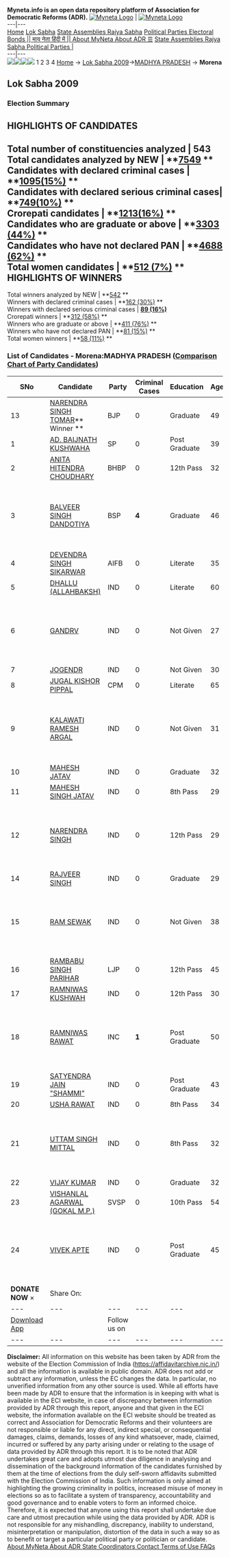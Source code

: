**Myneta.info is an open data repository platform of Association for Democratic Reforms (ADR).**
[![Myneta Logo](https://www.myneta.info/lib/img/myneta-logo.png)](https://www.myneta.info/) | [![Myneta Logo](https://www.myneta.info/lib/img/adr-logo.png)](https://adrindia.org)  
---|---  
[Home](https://www.myneta.info/) [Lok Sabha](https://www.myneta.info/#ls "Lok Sabha") [ State Assemblies ](https://www.myneta.info/#sa "State Assemblies") [Rajya Sabha](https://www.myneta.info/#rs "Rajya Sabha") [Political Parties ](https://www.myneta.info/party "Political Parties") [ Electoral Bonds ](https://www.myneta.info/electoral_bonds "Electoral Bonds") [ || माय नेता हिंदी में || ](https://translate.google.co.in/translate?prev=hp&hl=en&js=y&u=www.myneta.info&sl=en&tl=hi&history_state0=) [ About MyNeta ](https://adrindia.org/content/about-myneta) [ About ADR ](https://adrindia.org/about-adr/who-we-are) [☰](javascript:void\(0\))
[ State Assemblies ](https://www.myneta.info/#sa "State Assemblies") [ Rajya Sabha ](https://www.myneta.info/#rs "Rajya Sabha") [ Political Parties ](https://www.myneta.info/party "Political Parties")
|   
---|---  
![](https://www.myneta.info/lib/img/banner/banner-1.png)![](https://www.myneta.info/lib/img/banner/banner-2.png)![](https://www.myneta.info/lib/img/banner/banner-3.png)![](https://www.myneta.info/lib/img/banner/banner-4.png)
1  2  3  4 
[Home](https://www.myneta.info/) → [Lok Sabha 2009](https://www.myneta.info/ls2009/)→[MADHYA PRADESH](https://www.myneta.info/ls2009/index.php?action=show_constituencies&state_id=12) → **Morena**
### 
## Lok Sabha 2009
###  Election Summary 
HIGHLIGHTS OF CANDIDATES  
---  
Total number of constituencies analyzed |  543   
Total candidates analyzed by NEW | **[7549](https://www.myneta.info/ls2009/index.php?action=summary&subAction=candidates_analyzed&sort=candidate#summary) **  
Candidates with declared criminal cases | **[1095(15%)](https://www.myneta.info/ls2009/index.php?action=summary&subAction=crime&sort=candidate#summary) **  
Candidates with declared serious criminal cases| **[749(10%)](https://www.myneta.info/ls2009/index.php?action=summary&subAction=serious_crime&sort=candidate#summary) **  
Crorepati candidates | **[1213(16%)](https://www.myneta.info/ls2009/index.php?action=summary&subAction=crorepati&sort=candidate#summary) **  
Candidates who are graduate or above | **[3303 (44%)](https://www.myneta.info/ls2009/index.php?action=summary&subAction=education&sort=candidate#summary) **  
Candidates who have not declared PAN | **[4688 (62%)](https://www.myneta.info/ls2009/index.php?action=summary&subAction=without_pan&sort=candidate#summary) **  
Total women candidates | **[512 (7%)](https://www.myneta.info/ls2009/index.php?action=summary&subAction=women_candidate&sort=candidate#summary) **  
HIGHLIGHTS OF WINNERS  
---  
Total winners analyzed by NEW | **[542](https://www.myneta.info/ls2009/index.php?action=summary&subAction=winner_analyzed&sort=candidate#summary) **  
Winners with declared criminal cases | **[162 (30%)](https://www.myneta.info/ls2009/index.php?action=summary&subAction=winner_crime&sort=candidate#summary) **  
Winners with declared serious criminal cases | **[89 (16%)](https://www.myneta.info/ls2009/index.php?action=summary&subAction=winner_serious_crime&sort=candidate#summary)**  
Crorepati winners | **[312 (58%)](https://www.myneta.info/ls2009/index.php?action=summary&subAction=winner_crorepati&sort=candidate#summary) **  
Winners who are graduate or above | **[411 (76%)](https://www.myneta.info/ls2009/index.php?action=summary&subAction=winner_education&sort=candidate#summary) **  
Winners who have not declared PAN | **[81 (15%)](https://www.myneta.info/ls2009/index.php?action=summary&subAction=winner_without_pan&sort=candidate#summary) **  
Total women winners | **[58 (11%)](https://www.myneta.info/ls2009/index.php?action=summary&subAction=winner_women&sort=candidate#summary) **  
### List of Candidates - Morena:MADHYA PRADESH ([Comparison Chart of Party Candidates](https://www.myneta.info/ls2009/comparisonchart.php?constituency_id=315))
SNo | Candidate| Party| Criminal Cases| Education| Age| Total Assets| Liabilities  
---|---|---|---|---|---|---|---  
13  | [NARENDRA SINGH TOMAR](https://www.myneta.info/ls2009/candidate.php?candidate_id=5069)** Winner ** | BJP | 0 | Graduate| 49 | Rs 34,53,203 ~ 34 Lacs+ | Rs 17,80,000 ~ 17 Lacs+  
1  | [AD. BAIJNATH KUSHWAHA](https://www.myneta.info/ls2009/candidate.php?candidate_id=5071) | SP | 0 | Post Graduate| 39 | Rs 2,35,000 ~ 2 Lacs+ | Rs 50,000 ~ 50 Thou+  
2  | [ANITA HITENDRA CHOUDHARY](https://www.myneta.info/ls2009/candidate.php?candidate_id=5073) | BHBP | 0 | 12th Pass| 32 | Rs 2,05,000 ~ 2 Lacs+ | Rs 0 ~   
3  | [BALVEER SINGH DANDOTIYA](https://www.myneta.info/ls2009/candidate.php?candidate_id=5070) | BSP | **4** | Graduate| 46 | ![](https://myneta.info/image_v2.php?myneta_folder=ls2009&candidate_id=5070&col=ta) | ![](https://myneta.info/image_v2.php?myneta_folder=ls2009&candidate_id=5070&col=lia)  
4  | [DEVENDRA SINGH SIKARWAR](https://www.myneta.info/ls2009/candidate.php?candidate_id=5074) | AIFB | 0 | Literate| 35 | Rs 1,45,000 ~ 1 Lacs+ | Rs 0 ~   
5  | [DHALLU (ALLAHBAKSH)](https://www.myneta.info/ls2009/candidate.php?candidate_id=5082) | IND | 0 | Literate| 60 | Rs 7,80,000 ~ 7 Lacs+ | Rs 0 ~   
6  | [GANDRV](https://www.myneta.info/ls2009/candidate.php?candidate_id=5080) | IND | 0 | Not Given| 27 | ![](https://myneta.info/image_v2.php?myneta_folder=ls2009&candidate_id=5080&col=ta) | ![](https://myneta.info/image_v2.php?myneta_folder=ls2009&candidate_id=5080&col=lia)  
7  | [JOGENDR](https://www.myneta.info/ls2009/candidate.php?candidate_id=5081) | IND | 0 | Not Given| 30 | Rs 2,87,000 ~ 2 Lacs+ | Rs 0 ~   
8  | [JUGAL KISHOR PIPPAL](https://www.myneta.info/ls2009/candidate.php?candidate_id=5068) | CPM | 0 | Literate| 65 | Rs 18,43,106 ~ 18 Lacs+ | Rs 0 ~   
9  | [KALAWATI RAMESH ARGAL](https://www.myneta.info/ls2009/candidate.php?candidate_id=5079) | IND | 0 | Not Given| 31 | ![](https://myneta.info/image_v2.php?myneta_folder=ls2009&candidate_id=5079&col=ta) | ![](https://myneta.info/image_v2.php?myneta_folder=ls2009&candidate_id=5079&col=lia)  
10  | [MAHESH JATAV](https://www.myneta.info/ls2009/candidate.php?candidate_id=5084) | IND | 0 | Graduate| 32 | Rs 36,000 ~ 36 Thou+ | Rs 0 ~   
11  | [MAHESH SINGH JATAV](https://www.myneta.info/ls2009/candidate.php?candidate_id=5085) | IND | 0 | 8th Pass| 29 | Rs 8,80,000 ~ 8 Lacs+ | Rs 0 ~   
12  | [NARENDRA SINGH](https://www.myneta.info/ls2009/candidate.php?candidate_id=5083) | IND | 0 | 12th Pass| 29 | ![](https://myneta.info/image_v2.php?myneta_folder=ls2009&candidate_id=5083&col=ta) | ![](https://myneta.info/image_v2.php?myneta_folder=ls2009&candidate_id=5083&col=lia)  
14  | [RAJVEER SINGH](https://www.myneta.info/ls2009/candidate.php?candidate_id=5086) | IND | 0 | Graduate| 29 | Rs 7,94,000 ~ 7 Lacs+ | Rs 0 ~   
15  | [RAM SEWAK](https://www.myneta.info/ls2009/candidate.php?candidate_id=5088) | IND | 0 | Not Given| 38 | ![](https://myneta.info/image_v2.php?myneta_folder=ls2009&candidate_id=5088&col=ta) | ![](https://myneta.info/image_v2.php?myneta_folder=ls2009&candidate_id=5088&col=lia)  
16  | [RAMBABU SINGH PARIHAR](https://www.myneta.info/ls2009/candidate.php?candidate_id=5075) | LJP | 0 | 12th Pass| 45 | Rs 58,500 ~ 58 Thou+ | Rs 0 ~   
17  | [RAMNIWAS KUSHWAH](https://www.myneta.info/ls2009/candidate.php?candidate_id=5087) | IND | 0 | 12th Pass| 30 | Rs 2,19,100 ~ 2 Lacs+ | Rs 0 ~   
18  | [RAMNIWAS RAWAT](https://www.myneta.info/ls2009/candidate.php?candidate_id=5072) | INC | **1** | Post Graduate| 50 | ![](https://myneta.info/image_v2.php?myneta_folder=ls2009&candidate_id=5072&col=ta) | ![](https://myneta.info/image_v2.php?myneta_folder=ls2009&candidate_id=5072&col=lia)  
19  | [SATYENDRA JAIN "SHAMMI"](https://www.myneta.info/ls2009/candidate.php?candidate_id=5091) | IND | 0 | Post Graduate| 43 | Rs 2,09,000 ~ 2 Lacs+ | Rs 0 ~   
20  | [USHA RAWAT](https://www.myneta.info/ls2009/candidate.php?candidate_id=5078) | IND | 0 | 8th Pass| 34 | Rs 10,70,500 ~ 10 Lacs+ | Rs 0 ~   
21  | [UTTAM SINGH MITTAL](https://www.myneta.info/ls2009/candidate.php?candidate_id=5077) | IND | 0 | 8th Pass| 32 | ![](https://myneta.info/image_v2.php?myneta_folder=ls2009&candidate_id=5077&col=ta) | ![](https://myneta.info/image_v2.php?myneta_folder=ls2009&candidate_id=5077&col=lia)  
22  | [VIJAY KUMAR](https://www.myneta.info/ls2009/candidate.php?candidate_id=5089) | IND | 0 | Graduate| 32 | Rs 12,81,513 ~ 12 Lacs+ | Rs 0 ~   
23  | [VISHANLAL AGARWAL (GOKAL M.P.)](https://www.myneta.info/ls2009/candidate.php?candidate_id=5076) | SVSP | 0 | 10th Pass| 54 | Rs 51,000 ~ 51 Thou+ | Rs 6,00,000 ~ 6 Lacs+  
24  | [VIVEK APTE](https://www.myneta.info/ls2009/candidate.php?candidate_id=5090) | IND | 0 | Post Graduate| 45 | ![](https://myneta.info/image_v2.php?myneta_folder=ls2009&candidate_id=5090&col=ta) | ![](https://myneta.info/image_v2.php?myneta_folder=ls2009&candidate_id=5090&col=lia)  
|  **DONATE NOW** × |  Share On:  | [](https://api.whatsapp.com/send?text=https%3A%2F%2Fmyneta.info%2Fpunjab2022%2Findex.php%3Faction%3Dshow_constituencies%26state_id%3D19) | [](https://www.facebook.com/sharer/sharer.php?u=https%3A%2F%2Fmyneta.info%2Fpunjab2022%2Findex.php%3Faction%3Dshow_constituencies%26state_id%3D19) | [](https://twitter.com/share?url=https%3A%2F%2Fmyneta.info%2Fpunjab2022%2Findex.php%3Faction%3Dshow_constituencies%26state_id%3D19)  
---|---|---|---|---  
| [ Download App ](https://play.google.com/store/apps/details?id=com.webrosoft.myneta1&pcampaignid=pcampaignidMKT-Other-global-all-co-prtnr-py-PartBadge-Mar2515-1) | [](https://play.google.com/store/apps/details?id=com.webrosoft.myneta1&pcampaignid=pcampaignidMKT-Other-global-all-co-prtnr-py-PartBadge-Mar2515-1) |  Follow us on  | [](https://www.facebook.com/adrindia.org/) | [](https://twitter.com/adrspeaks) | [](https://groups.google.com/g/national-election-watch?hl=en&pli=1) | [](https://www.instagram.com/adrspeaks/) | [](https://www.youtube.com/user/adrspeaks) | [](https://sharechat.com/profile/adrspeaks)  
---|---|---|---|---|---|---|---|---  
**Disclaimer:** All information on this website has been taken by ADR from the website of the Election Commission of India (https://affidavitarchive.nic.in/) and all the information is available in public domain. ADR does not add or subtract any information, unless the EC changes the data. In particular, no unverified information from any other source is used. While all efforts have been made by ADR to ensure that the information is in keeping with what is available in the ECI website, in case of discrepancy between information provided by ADR through this report, anyone and that given in the ECI website, the information available on the ECI website should be treated as correct and Association for Democratic Reforms and their volunteers are not responsible or liable for any direct, indirect special, or consequential damages, claims, demands, losses of any kind whatsoever, made, claimed, incurred or suffered by any party arising under or relating to the usage of data provided by ADR through this report. It is to be noted that ADR undertakes great care and adopts utmost due diligence in analysing and dissemination of the background information of the candidates furnished by them at the time of elections from the duly self-sworn affidavits submitted with the Election Commission of India. Such information is only aimed at highlighting the growing criminality in politics, increased misuse of money in elections so as to facilitate a system of transparency, accountability and good governance and to enable voters to form an informed choice. Therefore, it is expected that anyone using this report shall undertake due care and utmost precaution while using the data provided by ADR. ADR is not responsible for any mishandling, discrepancy, inability to understand, misinterpretation or manipulation, distortion of the data in such a way so as to benefit or target a particular political party or politician or candidate. 
[ About MyNeta ](https://adrindia.org/content/about-myneta) [ About ADR ](https://adrindia.org/about-adr/who-we-are) [ State Coordinators ](https://adrindia.org/about-adr/state-coordinators) [ Contact ](https://adrindia.org/contact-us) [ Terms of Use ](https://adrindia.org/content/adr-terms-use) [ FAQs ](https://adrindia.org/content/faqs)
